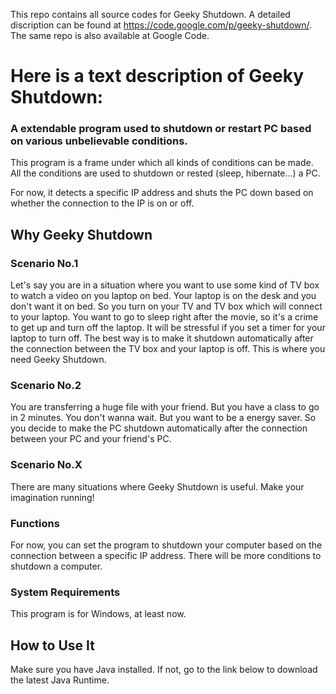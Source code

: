This repo contains all source codes for Geeky Shutdown. A detailed discription can be found at https://code.google.com/p/geeky-shutdown/. The same repo is also available at Google Code.

Here is a text description of Geeky Shutdown:
============================================= 

### A extendable program used to shutdown or restart PC based on various unbelievable conditions.

This program is a frame under which all kinds of conditions can be made. All the conditions are used to shutdown or rested (sleep, hibernate...) a PC.

For now, it detects a specific IP address and shuts the PC down based on whether the connection to the IP is on or off.

## Why Geeky Shutdown
### Scenario No.1
Let's say you are in a situation where you want to use some kind of TV box to watch a video on you laptop on bed. Your laptop is on the desk and you don't want it on bed. So you turn on your TV and TV box which will connect to your laptop. You want to go to sleep right after the movie, so it's a crime to get up and turn off the laptop. It will be stressful if you set a timer for your laptop to turn off. The best way is to make it shutdown automatically after the connection between the TV box and your laptop is off. This is where you need Geeky Shutdown.

### Scenario No.2
You are transferring a huge file with your friend. But you have a class to go in 2 minutes. You don't wanna wait. But you want to be a energy saver. So you decide to make the PC shutdown automatically after the connection between your PC and your friend's PC.

### Scenario No.X
There are many situations where Geeky Shutdown is useful. Make your imagination running!

### Functions
For now, you can set the program to shutdown your computer based on the connection between a specific IP address. There will be more conditions to shutdown a computer.

### System Requirements
This program is for Windows, at least now.

## How to Use It
Make sure you have Java installed. If not, go to the link below to download the latest Java Runtime.
